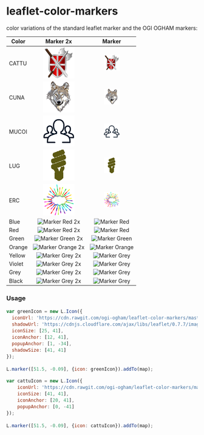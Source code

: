leaflet-color-markers
=====================

color variations of the standard leaflet marker and the OGI OGHAM markers:

| Color | Marker 2x  | Marker  |
| ------------- |:-------------:|:-----:|
| CATTU | ![Marker CATTU 2x](https://raw.githubusercontent.com/ogi-ogham/leaflet-color-markers/master/img/CATTU-2x.png) | ![Marker CATTU](https://raw.githubusercontent.com/ogi-ogham/leaflet-color-markers/master/img/CATTU.png) |
| CUNA | ![Marker CUNA 2x](https://raw.githubusercontent.com/ogi-ogham/leaflet-color-markers/master/img/CUNA-2x.png) | ![Marker CUNA](https://raw.githubusercontent.com/ogi-ogham/leaflet-color-markers/master/img/CUNA.png) |
| MUCOI | ![Marker MUCOI 2x](https://raw.githubusercontent.com/ogi-ogham/leaflet-color-markers/master/img/MUCOI-2x.png) | ![Marker MUCOI](https://raw.githubusercontent.com/ogi-ogham/leaflet-color-markers/master/img/MUCOI.png) |
| LUG | ![Marker LUG 2x](https://raw.githubusercontent.com/ogi-ogham/leaflet-color-markers/master/img/LUG-2x.png) | ![Marker LUG](https://raw.githubusercontent.com/ogi-ogham/leaflet-color-markers/master/img/LUG.png) |
| ERC | ![Marker ERC 2x](https://raw.githubusercontent.com/ogi-ogham/leaflet-color-markers/master/img/ERC-2x.png) | ![Marker ERC](https://raw.githubusercontent.com/ogi-ogham/leaflet-color-markers/master/img/ERC.png) |
| Blue | ![Marker Red 2x](https://raw.githubusercontent.com/ogi-ogham/leaflet-color-markers/master/img/marker-icon-2x-blue.png) | ![Marker Red](https://raw.githubusercontent.com/ogi-ogham/leaflet-color-markers/master/img/marker-icon-blue.png) |
| Red | ![Marker Red 2x](https://raw.githubusercontent.com/ogi-ogham/leaflet-color-markers/master/img/marker-icon-2x-red.png) | ![Marker Red](https://raw.githubusercontent.com/ogi-ogham/leaflet-color-markers/master/img/marker-icon-red.png) |
| Green | ![Marker Green 2x](https://raw.githubusercontent.com/ogi-ogham/leaflet-color-markers/master/img/marker-icon-2x-green.png) | ![Marker Green](https://raw.githubusercontent.com/ogi-ogham/leaflet-color-markers/master/img/marker-icon-green.png) |
| Orange | ![Marker Orange 2x](https://raw.githubusercontent.com/ogi-ogham/leaflet-color-markers/master/img/marker-icon-2x-orange.png) | ![Marker Orange](https://raw.githubusercontent.com/ogi-ogham/leaflet-color-markers/master/img/marker-icon-orange.png) |
| Yellow | ![Marker Grey 2x](https://raw.githubusercontent.com/ogi-ogham/leaflet-color-markers/master/img/marker-icon-2x-yellow.png) | ![Marker Grey](https://raw.githubusercontent.com/ogi-ogham/leaflet-color-markers/master/img/marker-icon-yellow.png) |
| Violet | ![Marker Grey 2x](https://raw.githubusercontent.com/ogi-ogham/leaflet-color-markers/master/img/marker-icon-2x-violet.png) | ![Marker Grey](https://raw.githubusercontent.com/ogi-ogham/leaflet-color-markers/master/img/marker-icon-violet.png) |
| Grey | ![Marker Grey 2x](https://raw.githubusercontent.com/ogi-ogham/leaflet-color-markers/master/img/marker-icon-2x-grey.png) | ![Marker Grey](https://raw.githubusercontent.com/ogi-ogham/leaflet-color-markers/master/img/marker-icon-grey.png) |
| Black | ![Marker Grey 2x](https://raw.githubusercontent.com/ogi-ogham/leaflet-color-markers/master/img/marker-icon-2x-black.png) | ![Marker Grey](https://raw.githubusercontent.com/ogi-ogham/leaflet-color-markers/master/img/marker-icon-black.png) |

### Usage

```javascript
var greenIcon = new L.Icon({
  iconUrl: 'https://cdn.rawgit.com/ogi-ogham/leaflet-color-markers/master/img/marker-icon-2x-green.png',
  shadowUrl: 'https://cdnjs.cloudflare.com/ajax/libs/leaflet/0.7.7/images/marker-shadow.png',
  iconSize: [25, 41],
  iconAnchor: [12, 41],
  popupAnchor: [1, -34],
  shadowSize: [41, 41]
});

L.marker([51.5, -0.09], {icon: greenIcon}).addTo(map);
```

```javascript
var cattuIcon = new L.Icon({
	iconUrl: 'https://cdn.rawgit.com/ogi-ogham/leaflet-color-markers/master/img/CATTU-2x.png',
	iconSize: [41, 41],
	iconAnchor: [20, 41],
	popupAnchor: [0, -41]
});

L.marker([51.5, -0.09], {icon: cattuIcon}).addTo(map);
```
